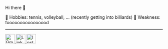 Hi there 👋

🌱 Hobbies: tennis, volleyball, ... (recently getting into billiards)
🧋 Weakness: foooooooooooooood

---

<p align="left">
  <a href="mailto:silvialin0810@gmail.com" target="_blank">
    <img src="https://img.icons8.com/color/48/000000/gmail-new.png" alt="Gmail" width="30"/>
  </a>
  <a href="https://www.linkedin.com/in/silvia-lin-9199a226b/" target="_blank">
    <img src="https://cdn.jsdelivr.net/gh/devicons/devicon/icons/linkedin/linkedin-original.svg" alt="LinkedIn" width="30" />
  </a>
  <a href="https://instagram.com/silviaiaiaiaia" target="_blank">
    <img src="https://upload.wikimedia.org/wikipedia/commons/a/a5/Instagram_icon.png" alt="Instagram" width="30" />
  </a>
</p>


<!--
**silviaiaia/silviaiaia** is a ✨ _special_ ✨ repository because its `README.md` (this file) appears on your GitHub profile.
